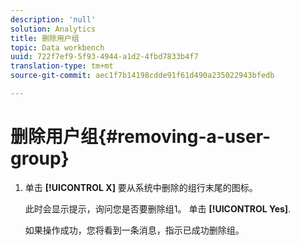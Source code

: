 ```yaml
---
description: 'null'
solution: Analytics
title: 删除用户组
topic: Data workbench
uuid: 722f7ef9-5f93-4944-a1d2-4fbd7833b4f7
translation-type: tm+mt
source-git-commit: aec1f7b14198cdde91f61d490a235022943bfedb

---
```



# 删除用户组{#removing-a-user-group}

1. 单击 **[!UICONTROL X]** 要从系统中删除的组行末尾的图标。

   此时会显示提示，询问您是否要删除组1。 单击 **[!UICONTROL Yes]**.

   如果操作成功，您将看到一条消息，指示已成功删除组。